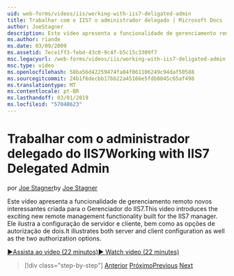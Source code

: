 ```yaml
---
uid: web-forms/videos/iis/working-with-iis7-deligated-admin
title: Trabalhar com o IIS7 o administrador delegado | Microsoft Docs
author: JoeStagner
description: Este vídeo apresenta a funcionalidade de gerenciamento remoto novos interessantes criada para o Gerenciador do IIS7. Ele ilustra o servidor e a configuração do cliente, bem...
ms.author: riande
ms.date: 03/09/2009
ms.assetid: 7ece1ff3-febd-43c0-9c4f-b5c15c3309f7
msc.legacyurl: /web-forms/videos/iis/working-with-iis7-deligated-admin
msc.type: video
ms.openlocfilehash: 58ba56d42259474fa04f061106249c94daf50588
ms.sourcegitcommit: 24b1f6decbb17bb22a45166e5fdb0845c65af498
ms.translationtype: MT
ms.contentlocale: pt-BR
ms.lasthandoff: 03/01/2019
ms.locfileid: "57048623"
---
```

<a name="working-with-iis7-delegated-admin"></a><span data-ttu-id="47e82-104">Trabalhar com o administrador delegado do IIS7</span><span class="sxs-lookup"><span data-stu-id="47e82-104">Working with IIS7 Delegated Admin</span></span>
====================
<span data-ttu-id="47e82-105">por [Joe Stagner](https://github.com/JoeStagner)</span><span class="sxs-lookup"><span data-stu-id="47e82-105">by [Joe Stagner](https://github.com/JoeStagner)</span></span>

<span data-ttu-id="47e82-106">Este vídeo apresenta a funcionalidade de gerenciamento remoto novos interessantes criada para o Gerenciador do IIS7.</span><span class="sxs-lookup"><span data-stu-id="47e82-106">This video introduces the exciting new remote management functionality built for the IIS7 manager.</span></span> <span data-ttu-id="47e82-107">Ele ilustra a configuração de servidor e cliente, bem como as opções de autorização de dois.</span><span class="sxs-lookup"><span data-stu-id="47e82-107">It illustrates both server and client configuration as well as the two authorization options.</span></span>

[<span data-ttu-id="47e82-108">&#9654;Assista ao vídeo (22 minutos)</span><span class="sxs-lookup"><span data-stu-id="47e82-108">&#9654; Watch video (22 minutes)</span></span>](https://channel9.msdn.com/Blogs/ASP-NET-Site-Videos/working-with-iis7-deligated-admin)

> [!div class="step-by-step"]
> <span data-ttu-id="47e82-109">[Anterior](developing-and-deploying-in-a-shared-hosting.md)
> [Próximo](feature-specific-delegated-management.md)</span><span class="sxs-lookup"><span data-stu-id="47e82-109">[Previous](developing-and-deploying-in-a-shared-hosting.md)
[Next](feature-specific-delegated-management.md)</span></span>
